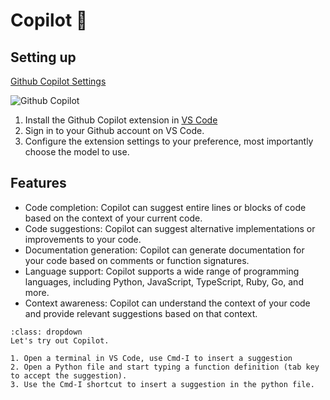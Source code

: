 # Copilot 🧠

## Setting up

[Github Copilot Settings](https://github.com/settings/copilot)

![Github Copilot](./images/github-copilot-settings.png)

1. Install the Github Copilot extension in [VS Code](https://docs.github.com/en/copilot/quickstart?tool=vscode)
2. Sign in to your Github account on VS Code.
3. Configure the extension settings to your preference, most importantly choose the model to use.

## Features
- Code completion: Copilot can suggest entire lines or blocks of code based on the context of your current code.
- Code suggestions: Copilot can suggest alternative implementations or improvements to your code.
- Documentation generation: Copilot can generate documentation for your code based on comments or function signatures.
- Language support: Copilot supports a wide range of programming languages, including Python, JavaScript, TypeScript, Ruby, Go, and more.
- Context awareness: Copilot can understand the context of your code and provide relevant suggestions based on that context.


```{note}
:class: dropdown
Let's try out Copilot.

1. Open a terminal in VS Code, use Cmd-I to insert a suggestion
2. Open a Python file and start typing a function definition (tab key to accept the suggestion).
3. Use the Cmd-I shortcut to insert a suggestion in the python file.
```